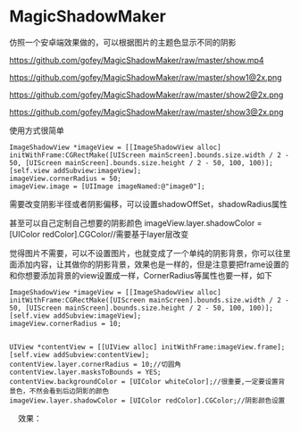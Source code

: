 # MagicShadowMaker
仿照一个安卓端效果做的，可以根据图片的主题色显示不同的阴影

https://github.com/gofey/MagicShadowMaker/raw/master/show.mp4

https://github.com/gofey/MagicShadowMaker/raw/master/show1@2x.png

https://github.com/gofey/MagicShadowMaker/raw/master/show2@2x.png

https://github.com/gofey/MagicShadowMaker/raw/master/show3@2x.png

使用方式很简单

    ImageShadowView *imageView = [[ImageShadowView alloc] initWithFrame:CGRectMake([UIScreen mainScreen].bounds.size.width / 2 - 50, [UIScreen mainScreen].bounds.size.height / 2 - 50, 100, 100)];
    [self.view addSubview:imageView];
    imageView.cornerRadius = 50;
    imageView.image = [UIImage imageNamed:@"image0"];

需要改变阴影半径或者阴影偏移，可以设置shadowOffSet，shadowRadius属性

甚至可以自己定制自己想要的阴影颜色
imageView.layer.shadowColor = [UIColor redColor].CGColor//需要基于layer层改变

觉得图片不需要，可以不设置图片，也就变成了一个单纯的阴影背景，你可以往里面添加内容，让其做你的阴影背景，效果也是一样的，但是注意要把frame设置的和你想要添加背景的view设置成一样，CornerRadius等属性也要一样，如下

    ImageShadowView *imageView = [[ImageShadowView alloc] initWithFrame:CGRectMake([UIScreen mainScreen].bounds.size.width / 2 - 50, [UIScreen mainScreen].bounds.size.height / 2 - 50, 100, 100)];
    [self.view addSubview:imageView];
    imageView.cornerRadius = 10;
    
    
    UIView *contentView = [[UIView alloc] initWithFrame:imageView.frame];
    [self.view addSubview:contentView];
    contentView.layer.cornerRadius = 10;//切圆角
    contentView.layer.masksToBounds = YES;
    contentView.backgroundColor = [UIColor whiteColor];//很重要,一定要设置背景色，不然会看到后边阴影的颜色
    imageView.layer.shadowColor = [UIColor redColor].CGColor;//阴影颜色设置
    
效果：



